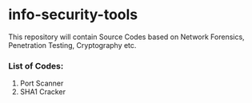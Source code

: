 # info-security-tools

This repository will contain Source Codes based on Network Forensics, Penetration Testing, Cryptography etc.

### **List of Codes:**
1. Port Scanner
2. SHA1 Cracker 
